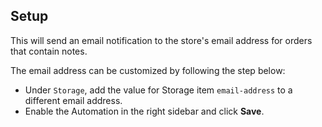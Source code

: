 ## Setup
This will send an email notification to the store's email address for orders that contain notes.

The email address can be customized by following the step below:
- Under `Storage`, add the value for Storage item `email-address` to a different email address.
- Enable the Automation in the right sidebar and click **Save**.
